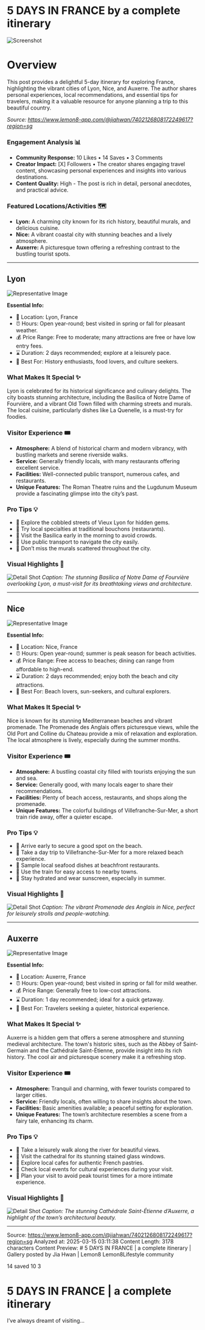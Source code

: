# 5 DAYS IN FRANCE by a complete itinerary

![Screenshot](../metadata/db4c74dc291d12ce.png)

# Overview

This post provides a delightful 5-day itinerary for exploring France, highlighting the vibrant cities of Lyon, Nice, and Auxerre. The author shares personal experiences, local recommendations, and essential tips for travelers, making it a valuable resource for anyone planning a trip to this beautiful country.

_Source: https://www.lemon8-app.com/@jiahwan/7402126808172249617?region=sg_

### Engagement Analysis 📊

- **Community Response:** 10 Likes • 14 Saves • 3 Comments
- **Creator Impact:** [X] Followers • The creator shares engaging travel content, showcasing personal experiences and insights into various destinations.
- **Content Quality:** High - The post is rich in detail, personal anecdotes, and practical advice.

### Featured Locations/Activities 🗺

- **Lyon:** A charming city known for its rich history, beautiful murals, and delicious cuisine.
- **Nice:** A vibrant coastal city with stunning beaches and a lively atmosphere.
- **Auxerre:** A picturesque town offering a refreshing contrast to the bustling tourist spots.

---

## Lyon

![Representative Image](best_quality_image_url)

**Essential Info:**

- 📍 Location: Lyon, France
- ⏰ Hours: Open year-round; best visited in spring or fall for pleasant weather.
- 💰 Price Range: Free to moderate; many attractions are free or have low entry fees.
- ⌛ Duration: 2 days recommended; explore at a leisurely pace.
- 🎯 Best For: History enthusiasts, food lovers, and culture seekers.

### What Makes It Special ✨

Lyon is celebrated for its historical significance and culinary delights. The city boasts stunning architecture, including the Basilica of Notre Dame of Fourvière, and a vibrant Old Town filled with charming streets and murals. The local cuisine, particularly dishes like La Quenelle, is a must-try for foodies.

### Visitor Experience 🎟

- **Atmosphere:** A blend of historical charm and modern vibrancy, with bustling markets and serene riverside walks.
- **Service:** Generally friendly locals, with many restaurants offering excellent service.
- **Facilities:** Well-connected public transport, numerous cafes, and restaurants.
- **Unique Features:** The Roman Theatre ruins and the Lugdunum Museum provide a fascinating glimpse into the city’s past.

### Pro Tips 💡

- 🎯 Explore the cobbled streets of Vieux Lyon for hidden gems.
- 🎯 Try local specialties at traditional bouchons (restaurants).
- 🎯 Visit the Basilica early in the morning to avoid crowds.
- 🎯 Use public transport to navigate the city easily.
- 🎯 Don’t miss the murals scattered throughout the city.

### Visual Highlights 📸

![Detail Shot](detail_image_url)
_Caption: The stunning Basilica of Notre Dame of Fourvière overlooking Lyon, a must-visit for its breathtaking views and architecture._

---

## Nice

![Representative Image](best_quality_image_url)

**Essential Info:**

- 📍 Location: Nice, France
- ⏰ Hours: Open year-round; summer is peak season for beach activities.
- 💰 Price Range: Free access to beaches; dining can range from affordable to high-end.
- ⌛ Duration: 2 days recommended; enjoy both the beach and city attractions.
- 🎯 Best For: Beach lovers, sun-seekers, and cultural explorers.

### What Makes It Special ✨

Nice is known for its stunning Mediterranean beaches and vibrant promenade. The Promenade des Anglais offers picturesque views, while the Old Port and Colline du Chateau provide a mix of relaxation and exploration. The local atmosphere is lively, especially during the summer months.

### Visitor Experience 🎟

- **Atmosphere:** A bustling coastal city filled with tourists enjoying the sun and sea.
- **Service:** Generally good, with many locals eager to share their recommendations.
- **Facilities:** Plenty of beach access, restaurants, and shops along the promenade.
- **Unique Features:** The colorful buildings of Villefranche-Sur-Mer, a short train ride away, offer a quieter escape.

### Pro Tips 💡

- 🎯 Arrive early to secure a good spot on the beach.
- 🎯 Take a day trip to Villefranche-Sur-Mer for a more relaxed beach experience.
- 🎯 Sample local seafood dishes at beachfront restaurants.
- 🎯 Use the train for easy access to nearby towns.
- 🎯 Stay hydrated and wear sunscreen, especially in summer.

### Visual Highlights 📸

![Detail Shot](detail_image_url)
_Caption: The vibrant Promenade des Anglais in Nice, perfect for leisurely strolls and people-watching._

---

## Auxerre

![Representative Image](best_quality_image_url)

**Essential Info:**

- 📍 Location: Auxerre, France
- ⏰ Hours: Open year-round; best visited in spring or fall for mild weather.
- 💰 Price Range: Generally free to low-cost attractions.
- ⌛ Duration: 1 day recommended; ideal for a quick getaway.
- 🎯 Best For: Travelers seeking a quieter, historical experience.

### What Makes It Special ✨

Auxerre is a hidden gem that offers a serene atmosphere and stunning medieval architecture. The town's historic sites, such as the Abbey of Saint-Germain and the Cathédrale Saint-Étienne, provide insight into its rich history. The cool air and picturesque scenery make it a refreshing stop.

### Visitor Experience 🎟

- **Atmosphere:** Tranquil and charming, with fewer tourists compared to larger cities.
- **Service:** Friendly locals, often willing to share insights about the town.
- **Facilities:** Basic amenities available; a peaceful setting for exploration.
- **Unique Features:** The town’s architecture resembles a scene from a fairy tale, enhancing its charm.

### Pro Tips 💡

- 🎯 Take a leisurely walk along the river for beautiful views.
- 🎯 Visit the cathedral for its stunning stained glass windows.
- 🎯 Explore local cafes for authentic French pastries.
- 🎯 Check local events for cultural experiences during your visit.
- 🎯 Plan your visit to avoid peak tourist times for a more intimate experience.

### Visual Highlights 📸

![Detail Shot](detail_image_url)
_Caption: The stunning Cathédrale Saint-Étienne d’Auxerre, a highlight of the town’s architectural beauty._

---

Source: https://www.lemon8-app.com/@jiahwan/7402126808172249617?region=sg
Analyzed at: 2025-03-15 03:11:38
Content Length: 3178 characters
Content Preview: # 5 DAYS IN FRANCE | a complete itinerary | Gallery posted by Jia Hwan | Lemon8
Lemon8Lifestyle community

14 saved
10
3

# 5 DAYS IN FRANCE | a complete itinerary

I’ve always dreamt of visiting...
